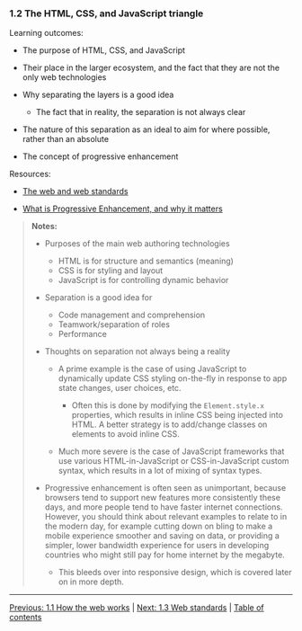 ### 1.2 The HTML, CSS, and JavaScript triangle

Learning outcomes:

- The purpose of HTML, CSS, and JavaScript

- Their place in the larger ecosystem, and the fact that they are not the only web technologies

- Why separating the layers is a good idea

  - The fact that in reality, the separation is not always clear

- The nature of this separation as an ideal to aim for where possible, rather than an absolute

- The concept of progressive enhancement

Resources:

- [The web and web standards](https://developer.mozilla.org/en-US/docs/Learn/Getting_started_with_the_web/The_web_and_web_standards)

- [What is Progressive Enhancement, and why it matters](https://www.freecodecamp.org/news/what-is-progressive-enhancement-and-why-it-matters-e80c7aaf834a/)

> **Notes:**
>
> - Purposes of the main web authoring technologies
>
>   - HTML is for structure and semantics (meaning)
>   - CSS is for styling and layout
>   - JavaScript is for controlling dynamic behavior
>
> - Separation is a good idea for
>
>   - Code management and comprehension
>   - Teamwork/separation of roles
>   - Performance
>
> - Thoughts on separation not always being a reality
>
>   - A prime example is the case of using JavaScript to dynamically update CSS styling on-the-fly in response to app state changes, user choices, etc.
>
>     - Often this is done by modifying the `Element.style.x` properties, which results in inline CSS being injected into HTML. A better strategy is to add/change classes on elements to avoid inline CSS.
>
>   - Much more severe is the case of JavaScript frameworks that use various HTML-in-JavaScript or CSS-in-JavaScript custom syntax, which results in a lot of mixing of syntax types.
>
> - Progressive enhancement is often seen as unimportant, because browsers tend to support new features more consistently these days, and more people tend to have faster internet connections. However, you should think about relevant examples to relate to in the modern day, for example cutting down on bling to make a mobile experience smoother and saving on data, or providing a simpler, lower bandwidth experience for users in developing countries who might still pay for home internet by the megabyte.
>
>   - This bleeds over into responsive design, which is covered later on in more depth.

---

[Previous: 1.1 How the web works](/curriculum/2-core/1-standards-and-semantics/1-1-how-the-web-works.md) | [Next: 1.3 Web standards](/curriculum/2-core/1-standards-and-semantics/1-3-web-standards.md) | [Table of contents](/TOC.md)

